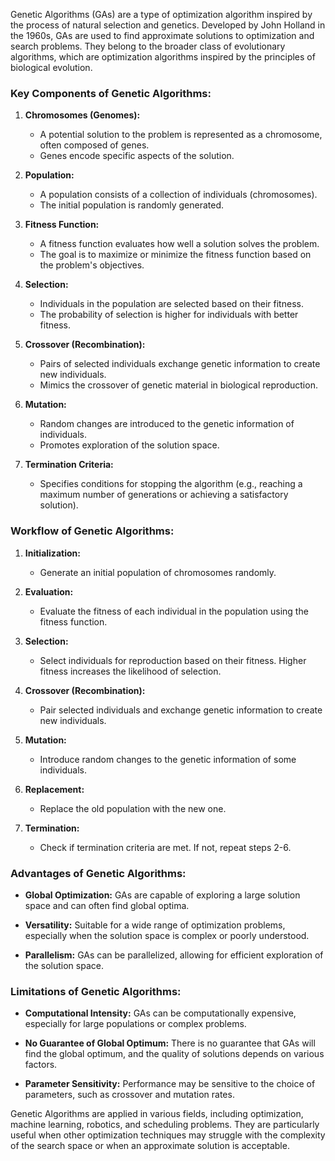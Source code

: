Genetic Algorithms (GAs) are a type of optimization algorithm inspired by the process of natural selection and genetics. Developed by John Holland in the 1960s, GAs are used to find approximate solutions to optimization and search problems. They belong to the broader class of evolutionary algorithms, which are optimization algorithms inspired by the principles of biological evolution.

### Key Components of Genetic Algorithms:

1. **Chromosomes (Genomes):**
   - A potential solution to the problem is represented as a chromosome, often composed of genes.
   - Genes encode specific aspects of the solution.

2. **Population:**
   - A population consists of a collection of individuals (chromosomes).
   - The initial population is randomly generated.

3. **Fitness Function:**
   - A fitness function evaluates how well a solution solves the problem.
   - The goal is to maximize or minimize the fitness function based on the problem's objectives.

4. **Selection:**
   - Individuals in the population are selected based on their fitness.
   - The probability of selection is higher for individuals with better fitness.

5. **Crossover (Recombination):**
   - Pairs of selected individuals exchange genetic information to create new individuals.
   - Mimics the crossover of genetic material in biological reproduction.

6. **Mutation:**
   - Random changes are introduced to the genetic information of individuals.
   - Promotes exploration of the solution space.

7. **Termination Criteria:**
   - Specifies conditions for stopping the algorithm (e.g., reaching a maximum number of generations or achieving a satisfactory solution).

### Workflow of Genetic Algorithms:

1. **Initialization:**
   - Generate an initial population of chromosomes randomly.

2. **Evaluation:**
   - Evaluate the fitness of each individual in the population using the fitness function.

3. **Selection:**
   - Select individuals for reproduction based on their fitness. Higher fitness increases the likelihood of selection.

4. **Crossover (Recombination):**
   - Pair selected individuals and exchange genetic information to create new individuals.

5. **Mutation:**
   - Introduce random changes to the genetic information of some individuals.

6. **Replacement:**
   - Replace the old population with the new one.

7. **Termination:**
   - Check if termination criteria are met. If not, repeat steps 2-6.

### Advantages of Genetic Algorithms:

- **Global Optimization:**
  GAs are capable of exploring a large solution space and can often find global optima.

- **Versatility:**
  Suitable for a wide range of optimization problems, especially when the solution space is complex or poorly understood.

- **Parallelism:**
  GAs can be parallelized, allowing for efficient exploration of the solution space.

### Limitations of Genetic Algorithms:

- **Computational Intensity:**
  GAs can be computationally expensive, especially for large populations or complex problems.

- **No Guarantee of Global Optimum:**
  There is no guarantee that GAs will find the global optimum, and the quality of solutions depends on various factors.

- **Parameter Sensitivity:**
  Performance may be sensitive to the choice of parameters, such as crossover and mutation rates.

Genetic Algorithms are applied in various fields, including optimization, machine learning, robotics, and scheduling problems. They are particularly useful when other optimization techniques may struggle with the complexity of the search space or when an approximate solution is acceptable.
